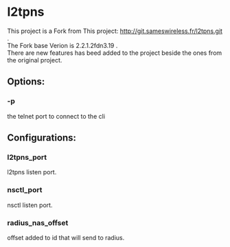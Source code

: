 # l2tpns

This project is a Fork from This project: http://git.sameswireless.fr/l2tpns.git .<br />
The Fork base Verion is 2.2.1.2fdn3.19 .<br />
There are new features has beed added to the project beside the ones from the original project.<br />

## Options:

### -p
the telnet port to connect to the cli


## Configurations:

### l2tpns_port
l2tpns listen port.

### nsctl_port
nsctl listen port.

### radius_nas_offset
offset added to id that will send to radius.
